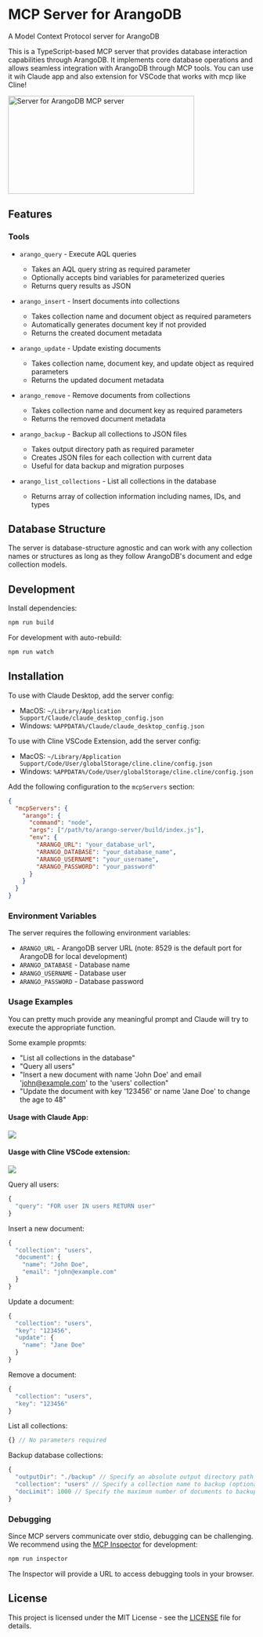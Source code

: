 # MCP Server for ArangoDB

A Model Context Protocol server for ArangoDB

This is a TypeScript-based MCP server that provides database interaction capabilities through ArangoDB. It implements core database operations and allows seamless integration with ArangoDB through MCP tools. You can use it wih Claude app and also extension for VSCode that works with mcp like Cline!

<a href="https://glama.ai/mcp/servers/soeqalh2v9"><img width="380" height="200" src="https://glama.ai/mcp/servers/soeqalh2v9/badge" alt="Server for ArangoDB MCP server" /></a>

## Features

### Tools

- `arango_query` - Execute AQL queries
  - Takes an AQL query string as required parameter
  - Optionally accepts bind variables for parameterized queries
  - Returns query results as JSON

- `arango_insert` - Insert documents into collections
  - Takes collection name and document object as required parameters
  - Automatically generates document key if not provided
  - Returns the created document metadata

- `arango_update` - Update existing documents
  - Takes collection name, document key, and update object as required parameters
  - Returns the updated document metadata

- `arango_remove` - Remove documents from collections
  - Takes collection name and document key as required parameters
  - Returns the removed document metadata

- `arango_backup` - Backup all collections to JSON files
  - Takes output directory path as required parameter
  - Creates JSON files for each collection with current data
  - Useful for data backup and migration purposes

- `arango_list_collections` - List all collections in the database
  - Returns array of collection information including names, IDs, and types


## Database Structure

The server is database-structure agnostic and can work with any collection names or structures as long as they follow ArangoDB's document and edge collection models.

## Development

Install dependencies:
```bash
npm run build
```

For development with auto-rebuild:
```bash
npm run watch
```

## Installation

To use with Claude Desktop, add the server config:

 - MacOS: `~/Library/Application Support/Claude/claude_desktop_config.json`
 - Windows: `%APPDATA%/Claude/claude_desktop_config.json`

To use with Cline VSCode Extension, add the server config:

 - MacOS: `~/Library/Application Support/Code/User/globalStorage/cline.cline/config.json`
 - Windows: `%APPDATA%/Code/User/globalStorage/cline.cline/config.json`

Add the following configuration to the `mcpServers` section:

```json
{
  "mcpServers": {
    "arango": {
      "command": "node",
      "args": ["/path/to/arango-server/build/index.js"],
      "env": {
        "ARANGO_URL": "your_database_url",
        "ARANGO_DATABASE": "your_database_name",
        "ARANGO_USERNAME": "your_username",
        "ARANGO_PASSWORD": "your_password"
      }
    }
  }
}
```

### Environment Variables

The server requires the following environment variables:

- `ARANGO_URL` - ArangoDB server URL (note: 8529 is the default port for ArangoDB for local development)
- `ARANGO_DATABASE` - Database name
- `ARANGO_USERNAME` - Database user
- `ARANGO_PASSWORD` - Database password

### Usage Examples

You can pretty much provide any meaningful prompt and Claude will try to execute the appropriate function.

Some example propmts:
  - "List all collections in the database"
  - "Query all users"
  - "Insert a new document with name 'John Doe' and email 'john@example.com' to the 'users' collection"
  - "Update the document with key '123456' or name 'Jane Doe' to change the age to 48"

#### Usage with Claude App:
![](./assets/demo-claude.gif)

#### Uasge with Cline VSCode extension:
![](./assets/demo-cline.gif)



Query all users:
```typescript
{
  "query": "FOR user IN users RETURN user"
}
```

Insert a new document:
```typescript
{
  "collection": "users",
  "document": {
    "name": "John Doe",
    "email": "john@example.com"
  }
}
```

Update a document:
```typescript
{
  "collection": "users",
  "key": "123456",
  "update": {
    "name": "Jane Doe"
  }
}
```

Remove a document:
```typescript
{
  "collection": "users",
  "key": "123456"
}
```

List all collections:
```typescript
{} // No parameters required
```

Backup database collections:
```typescript
{
  "outputDir": "./backup" // Specify an absolute output directory path for the backup files (optional)
  "collection": "users" // Specify a collection name to backup (optional) If no collection name is provided, all collections will be backed up
  "docLimit": 1000 // Specify the maximum number of documents to backup per collection (optional), if not provided, all documents will be backed up (not having a limit might cause timeout for large collections)
}
```

### Debugging

Since MCP servers communicate over stdio, debugging can be challenging. We recommend using the [MCP Inspector](https://github.com/modelcontextprotocol/inspector) for development:

```bash
npm run inspector
```

The Inspector will provide a URL to access debugging tools in your browser.

## License

This project is licensed under the MIT License - see the [LICENSE](LICENSE) file for details.
